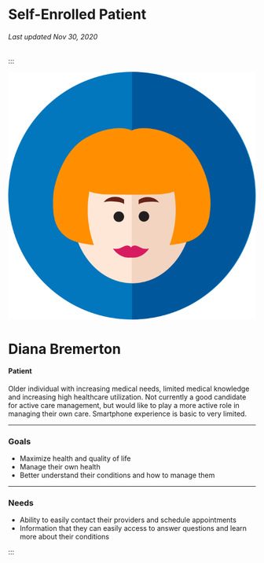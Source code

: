 # Self-Enrolled Patient

###### Last updated Nov 30, 2020

:::

<div class="persona-header">

![Avatar Image](./assets/avatars/avatar3.svg)

<div>

# Diana Bremerton

#### Patient

Older individual with increasing medical needs, limited medical knowledge and increasing high healthcare utilization.  Not currently a good candidate for active care management, but would like to play a more active role in managing their own care.  Smartphone experience is basic to very limited.

</div>

</div>

<article>

---

### Goals

-   Maximize health and quality of life
-   Manage their own health
-   Better understand their conditions and how to manage them

---

### Needs

-   Ability to easily contact their providers and schedule appointments
-   Information that they can easily access to answer questions and learn more about their conditions

</article>

:::
